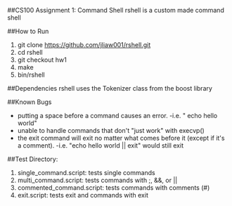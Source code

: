 ##CS100 Assignment 1: Command Shell
rshell is a custom made command shell

##How to Run
1. git clone https://github.com/jliaw001/rshell.git
2. cd rshell
3. git checkout hw1
4. make
5. bin/rshell

##Dependencies
rshell uses the Tokenizer class from the boost library

##Known Bugs
- putting a space before a command causes an error.
	-i.e. " echo hello world"
- unable to handle commands that don't "just work" with execvp()
- the exit command will exit no matter what comes before it (except if it's a comment).
	-i.e. "echo hello world || exit" would still exit

##Test Directory:
1. single_command.script: tests single commands
2. multi_command.script: tests commands with ;, &&, or ||
3. commented_command.script: tests commands with comments (#)
4. exit.script:	tests exit and commands with exit
